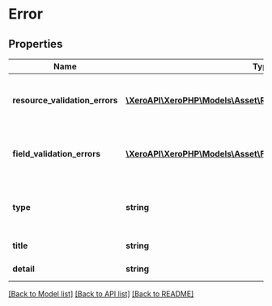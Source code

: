 # Error

## Properties
Name | Type | Description | Notes
------------ | ------------- | ------------- | -------------
**resource_validation_errors** | [**\XeroAPI\XeroPHP\Models\Asset\ResourceValidationErrorsElement[]**](ResourceValidationErrorsElement.md) | Array of elements of resource validation errors | [optional] 
**field_validation_errors** | [**\XeroAPI\XeroPHP\Models\Asset\FieldValidationErrorsElement[]**](FieldValidationErrorsElement.md) | Array of elements of field validation errors | [optional] 
**type** | **string** | The internal type of error, not accessible externally | [optional] 
**title** | **string** | Title of the error | [optional] 
**detail** | **string** | Detail of the error | [optional] 

[[Back to Model list]](../README.md#documentation-for-models) [[Back to API list]](../README.md#documentation-for-api-endpoints) [[Back to README]](../README.md)


